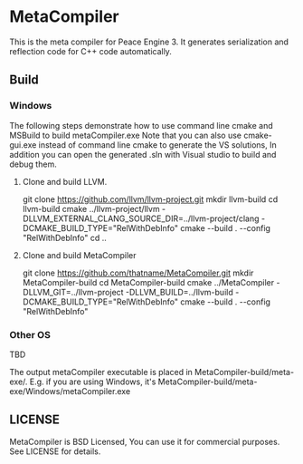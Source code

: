 # MetaCompiler
This is the meta compiler for Peace Engine 3.
It generates serialization and reflection code for C++ code automatically.
## Build
### Windows
The following steps demonstrate how to use command line cmake and MSBuild to build metaCompiler.exe
Note that you can also use cmake-gui.exe instead of command line cmake to generate the VS solutions,
In addition you can open the generated .sln with Visual studio to build and debug them.

1. Clone and build LLVM.

   git clone https://github.com/llvm/llvm-project.git
   mkdir llvm-build
   cd llvm-build
   cmake ../llvm-project/llvm -DLLVM_EXTERNAL_CLANG_SOURCE_DIR=../llvm-project/clang -DCMAKE_BUILD_TYPE="RelWithDebInfo"
   cmake --build . --config "RelWithDebInfo"
   cd ..

2. Clone and build MetaCompiler

   git clone https://github.com/thatname/MetaCompiler.git
   mkdir MetaCompiler-build
   cd MetaCompiler-build
   cmake ../MetaCompiler -DLLVM_GIT=../llvm-project -DLLVM_BUILD=../llvm-build -DCMAKE_BUILD_TYPE="RelWithDebInfo"
   cmake --build . --config "RelWithDebInfo"
   


### Other OS
   TBD

   The output metaCompiler executable is placed in MetaCompiler-build/meta-exe/<OS-Name>. 
   E.g. if you are using Windows, it's MetaCompiler-build/meta-exe/Windows/metaCompiler.exe

## LICENSE
MetaCompiler is BSD Licensed, You can use it for commercial purposes. See LICENSE for details.
